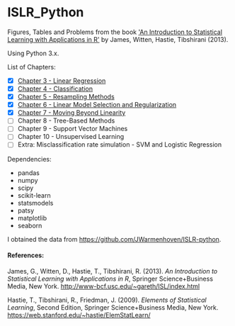 # ISLR_Python

Figures, Tables and Problems from the book <A target="_blank" href='http://www-bcf.usc.edu/%7Egareth/ISL/index.html'>'An Introduction to Statistical Learning with Applications in R'</A> by James, Witten, Hastie, Tibshirani (2013).<P>
Using Python 3.x.

List of Chapters:

- [x] <A href='http://nbviewer.jupyter.org/github/pedvide/ISLR_Python/blob/master/Chapter3_Linear_regression.ipynb'>Chapter 3 - Linear Regression</A>
- [x] <A href='http://nbviewer.jupyter.org/github/pedvide/ISLR_Python/blob/master/Chapter4_classification.ipynb'>Chapter 4 - Classification</A>
- [x] <A href='http://nbviewer.jupyter.org/github/pedvide/ISLR_Python/blob/master/Chapter5_Resampling_Methods.ipynb'>Chapter 5 - Resampling Methods</A>
- [x] <A href='http://nbviewer.jupyter.org/github/pedvide/ISLR_Python/blob/master/Chapter6_Linear_Model_Selection_and_Regularization.ipynb'>Chapter 6 - Linear Model Selection and Regularization</A>
- [x] <A href='http://nbviewer.jupyter.org/github/pedvide/ISLR_Python/blob/master/Chapter7_Moving_Beyond_Linearity.ipynb'>Chapter 7 - Moving Beyond Linearity</A>
- [ ] Chapter 8 - Tree-Based Methods
- [ ] Chapter 9 - Support Vector Machines
- [ ] Chapter 10 - Unsupervised Learning
- [ ] Extra: Misclassification rate simulation - SVM and Logistic Regression</A><P>

Dependencies:

 - pandas
 - numpy
 - scipy
 - scikit-learn
 - statsmodels
 - patsy
 - matplotlib
 - seaborn
 
I obtained the data from https://github.com/JWarmenhoven/ISLR-python.


#### References: 
James, G., Witten, D., Hastie, T., Tibshirani, R. (2013). <I>An Introduction to Statistical Learning with Applications in  R</I>,  Springer Science+Business Media, New York.
http://www-bcf.usc.edu/~gareth/ISL/index.html

Hastie, T., Tibshirani, R., Friedman, J. (2009). <I>Elements of Statistical Learning</I>, Second Edition, Springer Science+Business Media, New York.
https://web.stanford.edu/~hastie/ElemStatLearn/